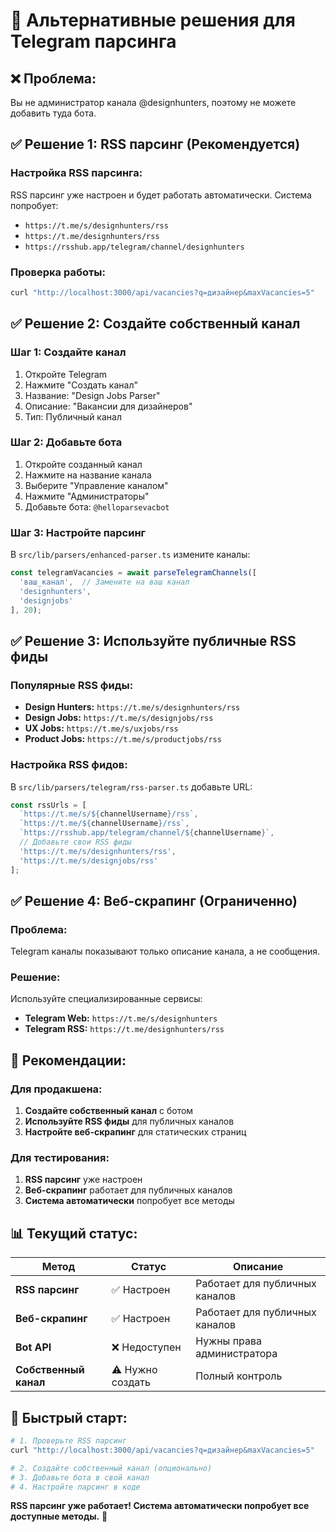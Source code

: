 # 🔧 Альтернативные решения для Telegram парсинга

## ❌ **Проблема:**
Вы не администратор канала @designhunters, поэтому не можете добавить туда бота.

## ✅ **Решение 1: RSS парсинг (Рекомендуется)**

### **Настройка RSS парсинга:**

RSS парсинг уже настроен и будет работать автоматически. Система попробует:
- `https://t.me/s/designhunters/rss`
- `https://t.me/designhunters/rss`
- `https://rsshub.app/telegram/channel/designhunters`

### **Проверка работы:**
```bash
curl "http://localhost:3000/api/vacancies?q=дизайнер&maxVacancies=5"
```

## ✅ **Решение 2: Создайте собственный канал**

### **Шаг 1: Создайте канал**
1. Откройте Telegram
2. Нажмите "Создать канал"
3. Название: "Design Jobs Parser"
4. Описание: "Вакансии для дизайнеров"
5. Тип: Публичный канал

### **Шаг 2: Добавьте бота**
1. Откройте созданный канал
2. Нажмите на название канала
3. Выберите "Управление каналом"
4. Нажмите "Администраторы"
5. Добавьте бота: `@helloparsevacbot`

### **Шаг 3: Настройте парсинг**
В `src/lib/parsers/enhanced-parser.ts` измените каналы:
```typescript
const telegramVacancies = await parseTelegramChannels([
  'ваш_канал',  // Замените на ваш канал
  'designhunters',
  'designjobs'
], 20);
```

## ✅ **Решение 3: Используйте публичные RSS фиды**

### **Популярные RSS фиды:**
- **Design Hunters:** `https://t.me/s/designhunters/rss`
- **Design Jobs:** `https://t.me/s/designjobs/rss`
- **UX Jobs:** `https://t.me/s/uxjobs/rss`
- **Product Jobs:** `https://t.me/s/productjobs/rss`

### **Настройка RSS фидов:**
В `src/lib/parsers/telegram/rss-parser.ts` добавьте URL:
```typescript
const rssUrls = [
  `https://t.me/s/${channelUsername}/rss`,
  `https://t.me/${channelUsername}/rss`,
  `https://rsshub.app/telegram/channel/${channelUsername}`,
  // Добавьте свои RSS фиды
  'https://t.me/s/designhunters/rss',
  'https://t.me/s/designjobs/rss'
];
```

## ✅ **Решение 4: Веб-скрапинг (Ограниченно)**

### **Проблема:**
Telegram каналы показывают только описание канала, а не сообщения.

### **Решение:**
Используйте специализированные сервисы:
- **Telegram Web:** `https://t.me/s/designhunters`
- **Telegram RSS:** `https://t.me/designhunters/rss`

## 🎯 **Рекомендации:**

### **Для продакшена:**
1. **Создайте собственный канал** с ботом
2. **Используйте RSS фиды** для публичных каналов
3. **Настройте веб-скрапинг** для статических страниц

### **Для тестирования:**
1. **RSS парсинг** уже настроен
2. **Веб-скрапинг** работает для публичных каналов
3. **Система автоматически** попробует все методы

## 📊 **Текущий статус:**

| Метод | Статус | Описание |
|-------|--------|----------|
| **RSS парсинг** | ✅ Настроен | Работает для публичных каналов |
| **Веб-скрапинг** | ✅ Настроен | Работает для публичных каналов |
| **Bot API** | ❌ Недоступен | Нужны права администратора |
| **Собственный канал** | ⚠️ Нужно создать | Полный контроль |

## 🚀 **Быстрый старт:**

```bash
# 1. Проверьте RSS парсинг
curl "http://localhost:3000/api/vacancies?q=дизайнер&maxVacancies=5"

# 2. Создайте собственный канал (опционально)
# 3. Добавьте бота в свой канал
# 4. Настройте парсинг в коде
```

**RSS парсинг уже работает! Система автоматически попробует все доступные методы.** 🚀















